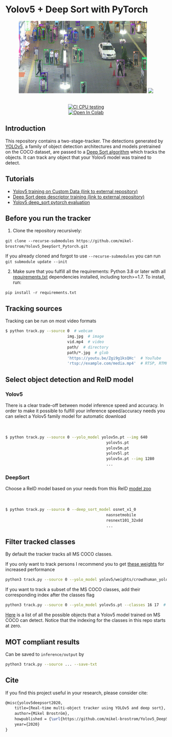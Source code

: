 # Yolov5 + Deep Sort with PyTorch





<div align="center">
<p>
<img src="MOT16_eval/track_pedestrians.gif" width="400"/> <img src="MOT16_eval/track_all.gif" width="400"/> 
</p>
<br>
<div>
<a href="https://github.com/mikel-brostrom/Yolov5_DeepSort_Pytorch/actions"><img src="https://github.com/mikel-brostrom/Yolov5_DeepSort_Pytorch/workflows/CI%20CPU%20testing/badge.svg" alt="CI CPU testing"></a>
<br>  
<a href="https://colab.research.google.com/drive/18nIqkBr68TkK8dHdarxTco6svHUJGggY?usp=sharing"><img src="https://colab.research.google.com/assets/colab-badge.svg" alt="Open In Colab"></a>
 
</div>

</div>


## Introduction

This repository contains a two-stage-tracker. The detections generated by [YOLOv5](https://github.com/ultralytics/yolov5), a family of object detection architectures and models pretrained on the COCO dataset, are passed to a [Deep Sort algorithm](https://github.com/ZQPei/deep_sort_pytorch) which tracks the objects. It can track any object that your Yolov5 model was trained to detect.


## Tutorials

* [Yolov5 training on Custom Data (link to external repository)](https://github.com/ultralytics/yolov5/wiki/Train-Custom-Data)&nbsp;
* [Deep Sort deep descriptor training (link to external repository)](https://github.com/ZQPei/deep_sort_pytorch#training-the-re-id-model)&nbsp;
* [Yolov5 deep_sort pytorch evaluation](https://github.com/mikel-brostrom/Yolov5_DeepSort_Pytorch/wiki/Evaluation)&nbsp;



## Before you run the tracker

1. Clone the repository recursively:

`git clone --recurse-submodules https://github.com/mikel-brostrom/Yolov5_DeepSort_Pytorch.git`

If you already cloned and forgot to use `--recurse-submodules` you can run `git submodule update --init`

2. Make sure that you fulfill all the requirements: Python 3.8 or later with all [requirements.txt](https://github.com/mikel-brostrom/Yolov5_DeepSort_Pytorch/blob/master/requirements.txt) dependencies installed, including torch>=1.7. To install, run:

`pip install -r requirements.txt`


## Tracking sources

Tracking can be run on most video formats

```bash
$ python track.py --source 0  # webcam
                           img.jpg  # image
                           vid.mp4  # video
                           path/  # directory
                           path/*.jpg  # glob
                           'https://youtu.be/Zgi9g1ksQHc'  # YouTube
                           'rtsp://example.com/media.mp4'  # RTSP, RTMP, HTTP stream
```


## Select object detection and ReID model

### Yolov5

There is a clear trade-off between model inference speed and accuracy. In order to make it possible to fulfill your inference speed/accuracy needs
you can select a Yolov5 family model for automatic download

```bash


$ python track.py --source 0 --yolo_model yolov5n.pt --img 640
                                            yolov5s.pt
                                            yolov5m.pt
                                            yolov5l.pt 
                                            yolov5x.pt --img 1280
                                            ...
```

### DeepSort

Choose a ReID model based on your needs from this ReID [model zoo](https://kaiyangzhou.github.io/deep-person-reid/MODEL_ZOO)

```bash


$ python track.py --source 0 --deep_sort_model osnet_x1_0
                                            nasnsetmobile
                                            resnext101_32x8d
                                            ...
```

## Filter tracked classes

By default the tracker tracks all MS COCO classes.

If you only want to track persons I recommend you to get [these weights](https://drive.google.com/file/d/1gglIwqxaH2iTvy6lZlXuAcMpd_U0GCUb/view?usp=sharing) for increased performance

```bash
python3 track.py --source 0 --yolo_model yolov5/weights/crowdhuman_yolov5m.pt --classes 0  # tracks persons, only
```

If you want to track a subset of the MS COCO classes, add their corresponding index after the classes flag

```bash
python3 track.py --source 0 --yolo_model yolov5s.pt --classes 16 17  # tracks cats and dogs, only
```

[Here](https://tech.amikelive.com/node-718/what-object-categories-labels-are-in-coco-dataset/) is a list of all the possible objects that a Yolov5 model trained on MS COCO can detect. Notice that the indexing for the classes in this repo starts at zero.


## MOT compliant results

Can be saved to `inference/output` by 

```bash
python3 track.py --source ... --save-txt
```


## Cite

If you find this project useful in your research, please consider cite:

```latex
@misc{yolov5deepsort2020,
    title={Real-time multi-object tracker using YOLOv5 and deep sort},
    author={Mikel Broström},
    howpublished = {\url{https://github.com/mikel-brostrom/Yolov5_DeepSort_Pytorch}},
    year={2020}
}
```
